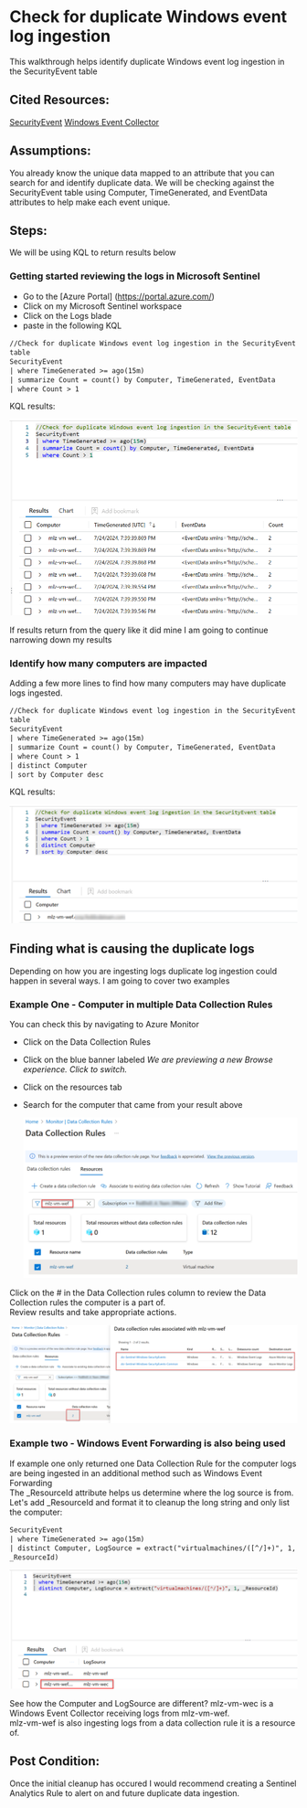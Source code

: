 # Check for duplicate Windows event log ingestion

This walkthrough helps identify duplicate Windows event log ingestion in the SecurityEvent table

## Cited Resources:
[SecurityEvent](https://learn.microsoft.com/en-us/azure/azure-monitor/reference/tables/securityevent)
[Windows Event Collector](https://learn.microsoft.com/en-us/windows/win32/wec/windows-event-collector)

## Assumptions:
You already know the unique data mapped to an attribute that you can search for and identify duplicate data.
We will be checking against the SecurityEvent table using Computer, TimeGenerated, and EventData attributes to help make each event unique.

## Steps:

We will be using KQL to return results below

### Getting started reviewing the logs in Microsoft Sentinel

- Go to the [Azure Portal] (https://portal.azure.com/)
- Click on my Microsoft Sentinel workspace
- Click on the Logs blade
- paste in the following KQL

```kusto
//Check for duplicate Windows event log ingestion in the SecurityEvent table
SecurityEvent
| where TimeGenerated >= ago(15m)
| summarize Count = count() by Computer, TimeGenerated, EventData
| where Count > 1
```

KQL results:

  ![kql results](images/DetectDuplicateWindowsLogIngestion-1.png)

If results return from the query like it did mine I am going to continue narrowing down my results

### Identify how many computers are impacted

Adding a few more lines to find how many computers may have duplicate logs ingested.


```kusto
//Check for duplicate Windows event log ingestion in the SecurityEvent table
SecurityEvent
| where TimeGenerated >= ago(15m)
| summarize Count = count() by Computer, TimeGenerated, EventData
| where Count > 1
| distinct Computer
| sort by Computer desc
```

KQL results:

  ![kql results](images/DetectDuplicateWindowsLogIngestion-2.png)

## Finding what is causing the duplicate logs
Depending on how you are ingesting logs duplicate log ingestion could happen in several ways.  I am going to cover two examples

### Example One - Computer in multiple Data Collection Rules

You can check this by navigating to Azure Monitor
- Click on the Data Collection Rules
- Click on the blue banner labeled _We are previewing a new Browse experience. Click to switch._
- Click on the resources tab
- Search for the computer that came from your result above

  ![data collection rules](images/DetectDuplicateWindowsLogIngestion-3.png)

Click on the # in the Data Collection rules column to review the Data Collection rules the computer is a part of. <br/>
Review results and take appropriate actions.

  ![data collection rules](images/DetectDuplicateWindowsLogIngestion-4.png)

### Example two - Windows Event Forwarding is also being used
If example one only returned one Data Collection Rule for the computer logs are being ingested in an additional method such as Windows Event Forwarding <br/>
The _ResourceId attribute helps us determine where the log source is from. <br/>
Let's add _ResourceId and format it to cleanup the long string and only list the computer:

```kusto
SecurityEvent
| where TimeGenerated >= ago(15m)
| distinct Computer, LogSource = extract("virtualmachines/([^/]+)", 1, _ResourceId)
```
  ![kql results](images/DetectDuplicateWindowsLogIngestion-5.png)

See how the Computer and LogSource are different?  mlz-vm-wec is a Windows Event Collector receiving logs from mlz-vm-wef.  
mlz-vm-wef is also ingesting logs from a data collection rule it is a resource of. <br/>

## Post Condition:

Once the initial cleanup has occured I would recommend creating a Sentinel Analytics Rule to alert on and future duplicate data ingestion.
